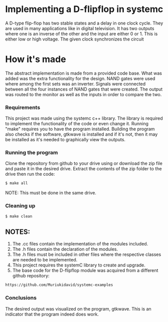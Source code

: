 # Implementing a D-flipflop in systemc
A D-type flip-flop has two stable states and a delay in one clock cycle. They are used in many applications like in digital television.
It has two outputs where one is an inverse of the other and the input are either 0 or 1. This is either low or high voltage. The given clock synchronizes the circuit

# How it's made
The abstract implementation is made from a provided code base. What was added was the extra functionality for the design.
NAND gates were used where among the first sets was an inverter.
Signals were connected between all the four instances of NAND gates that were created. The output was routed to the monitor as well as the inputs in order to compare the two.

### Requirements
This project was made using the systemc c++ library. The library is required to implement the functionality of the code or even change it. 
Running "make" requires you to have the program installed.
Building the program also checks if the software, gtkwave is installed and if it's not, then it may be installed as it's needed to graphically view the outputs.

### Running the program
Clone the repository from github to your drive using or download the zip file and paste it in the desired drive.
Extract the contents of the zip folder to the drive then run the code: 
```sh
$ make all
```
NOTE: This must be done in the same drive.

### Cleaning up 

```sh
$ make clean
```
## NOTES:
1. The .cc files contain the implementation of the modules included.
2. The .h files contain the declaration of the modules.
3. The .h files must be included in other files where the respective classes are needed to be implemented.
4. This project requires the systemC library to create and upgrade.
5. The base code for the D-flipflop module was acquired from a different github repository: 

```sh
https://github.com/Muriukidavid/systemc-examples
```

### Conclusions
The desired output was visualized on the program, gtkwave. This is an indicator that the program indeed does work. 
